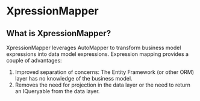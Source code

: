 # XpressionMapper
<h2>
<a id="user-content-what-is-xmapper" class="anchor" href="#what-is-xmapper" aria-hidden="true"><span class="octicon octicon-link"></span></a>What is XpressionMapper?</h2>

<p>XpressionMapper leverages AutoMapper to transform business model expressions into data model expressions.  Expression mapping provides a couple of advantages:
<ol class="list">
            <li>Improved separation of concerns:  The Entity Framework (or other ORM) layer has no knowledge of the business model.</li>
            <li>Removes the need for projection in the data layer or the need to return an IQueryable from the data layer.</li>
        </ol>
        </p>
